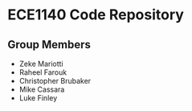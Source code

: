# ECE1140 Code Repository

## Group Members
- Zeke Mariotti
- Raheel Farouk
- Christopher Brubaker
- Mike Cassara
- Luke Finley